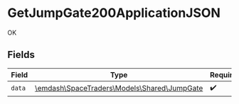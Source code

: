 # GetJumpGate200ApplicationJSON

OK


## Fields

| Field                                                                          | Type                                                                           | Required                                                                       | Description                                                                    |
| ------------------------------------------------------------------------------ | ------------------------------------------------------------------------------ | ------------------------------------------------------------------------------ | ------------------------------------------------------------------------------ |
| `data`                                                                         | [\emdash\SpaceTraders\Models\Shared\JumpGate](../../models/shared/JumpGate.md) | :heavy_check_mark:                                                             | N/A                                                                            |